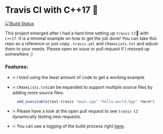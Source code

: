 # Travis CI with C++17 :construction_worker:

[![Build Status](https://travis-ci.com/pauwell/test-travis.svg?branch=master)](https://travis-ci.com/pauwell/test-travis)

This project emerged after I had a hard time setting up `travis CI`:construction_worker: with `C++17`. 
It is a minimal example on how to get the job done!
You can take this repo as a reference or just copy `.travis.yml` and `CMakeLists.txt` and adjust them to your needs.
Please open an issue or pull request if I messed up somewhere ;)

### Features: 
- :fire: I tried using the least amount of code to get a working example.

- :fire: `CMakeLists.txt`can be expanded to support multiple source files by adding more source files: 
  ```js
    add_executable(test-travis "main.cpp" "hello-world.hpp" *here*)
  ```
- :fire: Please have a look at the open pull request to see `travis CI` dynamically testing new requests. 
- :fire: You can see a logging of the build process right [here](https://travis-ci.com/pauwell/test-travis/builds/87586685).
